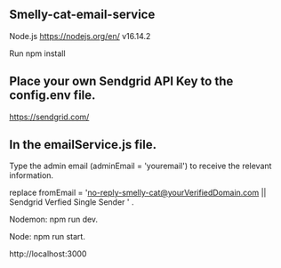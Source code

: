 ## Smelly-cat-email-service

Node.js https://nodejs.org/en/
v16.14.2

Run npm install

## Place your own Sendgrid API Key to the config.env file.
https://sendgrid.com/

## Ιn the emailService.js file.

Type the admin email (adminEmail = 'youremail') to receive the relevant information.

replace fromEmail = 'no-reply-smelly-cat@yourVerifiedDomain.com || Sendgrid Verfied Single Sender ' .

Nodemon: npm run dev.

Node: npm run start.

http://localhost:3000
